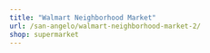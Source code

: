 ```yaml
---
title: "Walmart Neighborhood Market"
url: /san-angelo/walmart-neighborhood-market-2/
shop: supermarket
---
```

